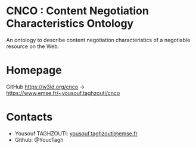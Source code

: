 CNCO : Content Negotiation Characteristics Ontology
======
An ontology to describe content negotiation characteristics of a negotiable resource on the Web.

# Homepage
GitHub https://w3id.org/cnco -> https://www.emse.fr/~yousouf.taghzouti/cnco


# Contacts
* Yousouf TAGHZOUTI: <yousouf.taghzouti@emse.fr> 
* Github: @YoucTagh